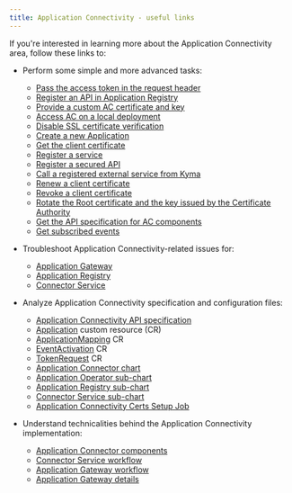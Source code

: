 ```yaml
---
title: Application Connectivity - useful links
---
```


<!-- Link to Application Operator to be removed. -->

If you're interested in learning more about the Application Connectivity area, follow these links to:

- Perform some simple and more advanced tasks:

  - [Pass the access token in the request header](../../../04-operation-guides/operations/ac-01-pass-access-token-in-request-header.md)
  - [Register an API in Application Registry](../../../04-operation-guides/operations/ac-02-api-registration.md)
  - [Provide a custom AC certificate and key](../../../04-operation-guides/operations/ac-03-application-connector-certificates.md)
  - [Access AC on a local deployment](../../../04-operation-guides/operations/ac-04-access-ac-on-local.md)
  - [Disable SSL certificate verification](../../../03-tutorials/00-application-connectivity/ac-14-disable-ssl-certificate-verification.md)
  - [Create a new Application](../../../03-tutorials/00-application-connectivity/ac-01-create-application.md)
  - [Get the client certificate](../../../03-tutorials/00-application-connectivity/ac-02-get-client-certificate.md)
  - [Register a service](../../../03-tutorials/00-application-connectivity/ac-04-register-manage-services.md)
  - [Register a secured API](../../../03-tutorials/00-application-connectivity/ac-05-register-secured-api.md)
  - [Call a registered external service from Kyma](../../../03-tutorials/00-application-connectivity/ac-08-call-registered-service-from-kyma.md)
  - [Renew a client certificate](../../../03-tutorials/00-application-connectivity/ac-09-renew-client-cert.md)
  - [Revoke a client certificate](../../../03-tutorials/00-application-connectivity/ac-10-revoke-client-cert.md)
  - [Rotate the Root certificate and the key issued by the Certificate Authority](../../../03-tutorials/00-application-connectivity/ac-11-rotate-root-ca.md)
  - [Get the API specification for AC components](../../../03-tutorials/00-application-connectivity/ac-12-get-api-specification.md)
  - [Get subscribed events](../../../03-tutorials/00-application-connectivity/ac-13-get-subscribed-events.md)

- Troubleshoot Application Connectivity-related issues for:

  - [Application Gateway](../../../04-operation-guides/troubleshooting/ac-01-application-gateway-troubleshooting.md)
  - [Application Registry](../../../04-operation-guides/troubleshooting/ac-02-application-registry-troubleshooting.md)
  - [Connector Service](../../../04-operation-guides/troubleshooting/ac-03-connector-service-troubleshooting.md)

- Analyze Application Connectivity specification and configuration files:

  - [Application Connectivity API specification](../../../05-technical-reference/ac-01-application-connectivity-api-specification.md)
  - [Application](../../../05-technical-reference/00-custom-resources/ac-01-application.md) custom resource (CR)
  - [ApplicationMapping](../../../05-technical-reference/00-custom-resources/ac-02-applicationmapping.md) CR
  - [EventActivation](../../../05-technical-reference/00-custom-resources/ac-03-eventactivation.md) CR
  - [TokenRequest](../../../05-technical-reference/00-custom-resources/ac-04-tokenrequest.md) CR
  - [Application Connector chart](../../../05-technical-reference/00-configuration-parameters/ac-01-application-connector-chart.md)
  - [Application Operator sub-chart](../../../05-technical-reference/00-configuration-parameters/ac-02-application-operator-sub-chart.md)
  - [Application Registry sub-chart](../../../05-technical-reference/00-configuration-parameters/ac-03-application-registry-sub-chart.md)
  - [Connector Service sub-chart](../../../05-technical-reference/00-configuration-parameters/ac-04-connector-service-sub-chart.md)
  - [Application Connectivity Certs Setup Job](../../../05-technical-reference/00-configuration-parameters/ac-05-application-connectivity-certs-setup-job.md)

- Understand technicalities behind the Application Connectivity implementation:

  - [Application Connector components](../../../05-technical-reference/00-architecture/ac-01-application-connector-components.md)
  - [Connector Service workflow](../../../05-technical-reference/00-architecture/ac-02-connector-service.md)
  - [Application Gateway workflow](../../../05-technical-reference/00-architecture/ac-03-application-gateway.md)
  - [Application Gateway details](../../../05-technical-reference/ac-02-application-gateway-details.md)
